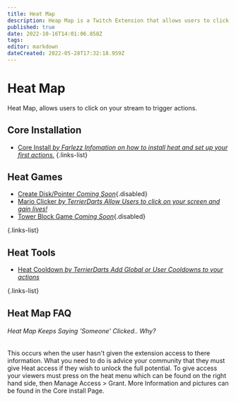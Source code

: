 ```yaml
---
title: Heat Map
description: Heap Map is a Twitch Extension that allows users to click and interact with your stream.
published: true
date: 2022-10-16T14:01:06.858Z
tags: 
editor: markdown
dateCreated: 2022-05-28T17:32:18.959Z
---
```


# Heat Map
Heat Map, allows users to click on your stream to trigger actions. 

## Core Installation

- [Core Install  *by Farlezz* *Infomation on how to install heat and set up your first actions.*](./heat-map-core)
{.links-list}

## Heat Games

- [Create Disk/Pointer *Coming Soon*](){.disabled}
- [Mario Clicker *by TerrierDarts*  *Allow Users to click on your screen and gain lives!*](./mario-clicker)
- [Tower Block Game *Coming Soon*](){.disabled}

{.links-list}

## Heat Tools
- [Heat Cooldown *by TerrierDarts* *Add Global or User Cooldowns to your actions*](./heat-cooldown)

{.links-list}

## Heat Map FAQ

###### Heat Map Keeps Saying 'Someone' Clicked.. Why?
This occurs when the user hasn't given the extension access to there information. What you need to do is advice your community that they must give Heat access if they wish to unlock the full potential. To give access your viewers must press on the heat menu which can be found on the right hand side, then Manage Access > Grant. More Information and pictures can be found in the Core install Page.


